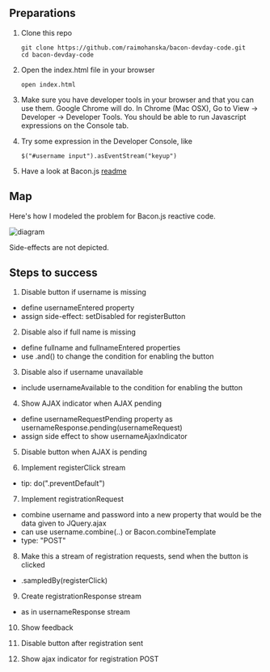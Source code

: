## Preparations

1. Clone this repo

    ~~~
    git clone https://github.com/raimohanska/bacon-devday-code.git
    cd bacon-devday-code
    ~~~

2. Open the index.html file in your browser

    ~~~
    open index.html
    ~~~

3. Make sure you have developer tools in your browser and that you can
   use them. Google Chrome will do. In Chrome (Mac OSX), Go to View ->
Developer -> Developer Tools. You should be able to run Javascript
expressions on the Console tab.

4. Try some expression in the Developer Console, like

    ~~~
    $("#username input").asEventStream("keyup")
    ~~~

5. Have a look at Bacon.js
   [readme](https://github.com/raimohanska/bacon.js/blob/master/README.md)

## Map

Here's how I modeled the problem for Bacon.js reactive code.

![diagram](https://raw.github.com/raimohanska/bacon-devday-code/master/images/registration-form-bacon.png)

Side-effects are not depicted.

## Steps to success

1. Disable button if username is missing
  * define usernameEntered property
  * assign side-effect: setDisabled for registerButton

2. Disable also if full name is missing
  * define fullname and fullnameEntered properties
  * use .and() to change the condition for enabling the button

3. Disable also if username unavailable
  * include usernameAvailable to the condition for enabling the button

4. Show AJAX indicator when AJAX pending
  * define usernameRequestPending property as usernameResponse.pending(usernameRequest)
  * assign side effect to show usernameAjaxIndicator

5. Disable button when AJAX is pending

6. Implement registerClick stream
  * tip: do(".preventDefault")

7. Implement registrationRequest
  * combine username and password into a new property that would be the data given to JQuery.ajax
  * can use username.combine(..) or Bacon.combineTemplate
  * type: "POST"

8. Make this a stream of registration requests, send when the button is clicked
  * .sampledBy(registerClick)

9. Create registrationResponse stream
  * as in usernameResponse stream

10. Show feedback

11. Disable button after registration sent

12. Show ajax indicator for registration POST
